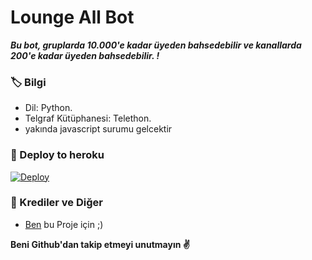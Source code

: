 # Lounge All Bot
_**Bu bot, gruplarda 10.000'e kadar üyeden bahsedebilir ve kanallarda 200'e kadar üyeden bahsedebilir. !**_

### 🏷 Bilgi
- Dil: Python.
- Telgraf Kütüphanesi: Telethon.
- yakında javascript surumu gelcektir

### 🚀 Deploy to heroku
[![Deploy](https://www.herokucdn.com/deploy/button.svg)](https://heroku.com/deploy?template=https://github.com/bodrumlubebek/loungetagger)

### 🎯 Krediler ve Diğer
- [Ben](https://github.com/Vusaldida) bu Proje için ;)

**Beni Github'dan takip etmeyi unutmayın ✌️**
